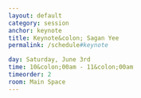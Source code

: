 ```yaml
---
layout: default
category: session
anchor: keynote
title: Keynote&colon; Sagan Yee
permalink: /schedule#keynote

day: Saturday, June 3rd
time: 10&colon;00am - 11&colon;00am
timeorder: 2
room: Main Space
---
```

